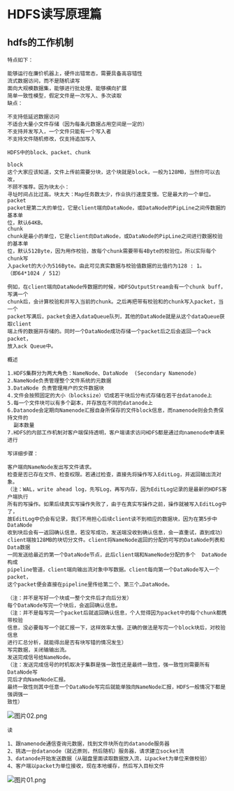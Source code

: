 # HDFS读写原理篇

## hdfs的工作机制

	特点如下：

	能够运行在廉价机器上，硬件出错常态，需要具备高容错性
	流式数据访问，而不是随机读写
	面向大规模数据集，能够进行批处理、能够横向扩展
	简单一致性模型，假定文件是一次写入、多次读取
	缺点：

	不支持低延迟数据访问
	不适合大量小文件存储（因为每条元数据占用空间是一定的）
	不支持并发写入，一个文件只能有一个写入者
	不支持文件随机修改，仅支持追加写入
	
	HDFS中的block、packet、chunk

	block 
	这个大家应该知道，文件上传前需要分块，这个块就是block，一般为128MB，当然你可以去改，
	不顾不推荐。因为块太小：
	寻址时间占比过高。块太大：Map任务数太少，作业执行速度变慢。它是最大的一个单位。
	packet 
	packet是第二大的单位，它是client端向DataNode，或DataNode的PipLine之间传数据的基本单
	位，默认64KB。
	chunk 
	chunk是最小的单位，它是client向DataNode，或DataNode的PipLine之间进行数据校验的基本单
	位，默认512Byte，因为用作校验，故每个chunk需要带有4Byte的校验位。所以实际每个chunk写
	入packet的大小为516Byte。由此可见真实数据与校验值数据的比值约为128 : 1。
	（即64*1024 / 512）

	例如，在client端向DataNode传数据的时候，HDFSOutputStream会有一个chunk buff，写满一个
	chunk后，会计算校验和并写入当前的chunk。之后再把带有校验和的chunk写入packet，当一个
	packet写满后，packet会进入dataQueue队列，其他的DataNode就是从这个dataQueue获取client
	端上传的数据并存储的。同时一个DataNode成功存储一个packet后之后会返回一个ack packet，
	放入ack Queue中。

	概述
	
	1.HDFS集群分为两大角色：NameNode、DataNode  (Secondary Namenode)
	2.NameNode负责管理整个文件系统的元数据
	3.DataNode 负责管理用户的文件数据块
	4.文件会按照固定的大小（blocksize）切成若干块后分布式存储在若干台datanode上
	5.每一个文件块可以有多个副本，并存放在不同的datanode上
	6.Datanode会定期向Namenode汇报自身所保存的文件block信息，而namenode则会负责保持文件的
	  副本数量
	7.HDFS的内部工作机制对客户端保持透明，客户端请求访问HDFS都是通过向namenode申请来进行
	
	写详细步骤：

	客户端向NameNode发出写文件请求。
	检查是否已存在文件、检查权限。若通过检查，直接先将操作写入EditLog，并返回输出流对象。 
	（注：WAL，write ahead log，先写Log，再写内存，因为EditLog记录的是最新的HDFS客户端执行
	所有的写操作。如果后续真实写操作失败了，由于在真实写操作之前，操作就被写入EditLog中了，
	故EditLog中仍会有记录，我们不用担心后续client读不到相应的数据块，因为在第5步中DataNode
	收到块后会有一返回确认信息，若没写成功，发送端没收到确认信息，会一直重试，直到成功）
	client端按128MB的块切分文件。client将NameNode返回的分配的可写的DataNode列表和Data数据
	一同发送给最近的第一个DataNode节点，此后client端和NameNode分配的多个  DataNode	构成
	pipeline管道，client端向输出流对象中写数据。client每向第一个DataNode写入一个packet，
	这个packet便会直接在pipeline里传给第二个、第三个…DataNode。 
	
	（注：并不是写好一个块或一整个文件后才向后分发）
	每个DataNode写完一个块后，会返回确认信息。 
	（注：并不是每写完一个packet后就返回确认信息，个人觉得因为packet中的每个chunk都携带校验
	信息，没必要每写一个就汇报一下，这样效率太慢。正确的做法是写完一个block块后，对校验信息
	进行汇总分析，就能得出是否有块写错的情况发生）
	写完数据，关闭输输出流。
	发送完成信号给NameNode。 
	（注：发送完成信号的时机取决于集群是强一致性还是最终一致性，强一致性则需要所有DataNode写
	完后才向NameNode汇报。
	最终一致性则其中任意一个DataNode写完后就能单独向NameNode汇报，HDFS一般情况下都是强调强一
	致性）

![图片02.png](https://upload-images.jianshu.io/upload_images/14465950-12548792688c83f9.png?imageMogr2/auto-orient/strip%7CimageView2/2/w/1240)

	读
	
	1、跟namenode通信查询元数据，找到文件块所在的datanode服务器
	2、挑选一台datanode（就近原则，然后随机）服务器，请求建立socket流
	3、datanode开始发送数据（从磁盘里面读取数据放入流，以packet为单位来做校验）
	4、客户端以packet为单位接收，现在本地缓存，然后写入目标文件

![图片01.png](https://upload-images.jianshu.io/upload_images/14465950-5fdf7eafd1d2e319.png?imageMogr2/auto-orient/strip%7CimageView2/2/w/1240)




